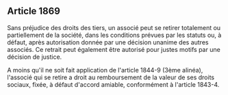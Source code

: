 Article 1869
----
Sans préjudice des droits des tiers, un associé peut se retirer totalement ou
partiellement de la société, dans les conditions prévues par les statuts ou, à
défaut, après autorisation donnée par une décision unanime des autres associés.
Ce retrait peut également être autorisé pour justes motifs par une décision de
justice.

A moins qu'il ne soit fait application de l'article 1844-9 (3ème alinéa),
l'associé qui se retire a droit au remboursement de la valeur de ses droits
sociaux, fixée, à défaut d'accord amiable, conformément à l'article 1843-4.
